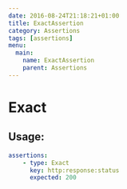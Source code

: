 ```yaml
---
date: 2016-08-24T21:18:21+01:00
title: ExactAssertion
category: Assertions
tags: [assertions]
menu:
  main:
    name: ExactAssertion
    parent: Assertions
---
```


# Exact

## Usage:

```yaml
assertions:
    - type: Exact
      key: http:response:status
      expected: 200
```
